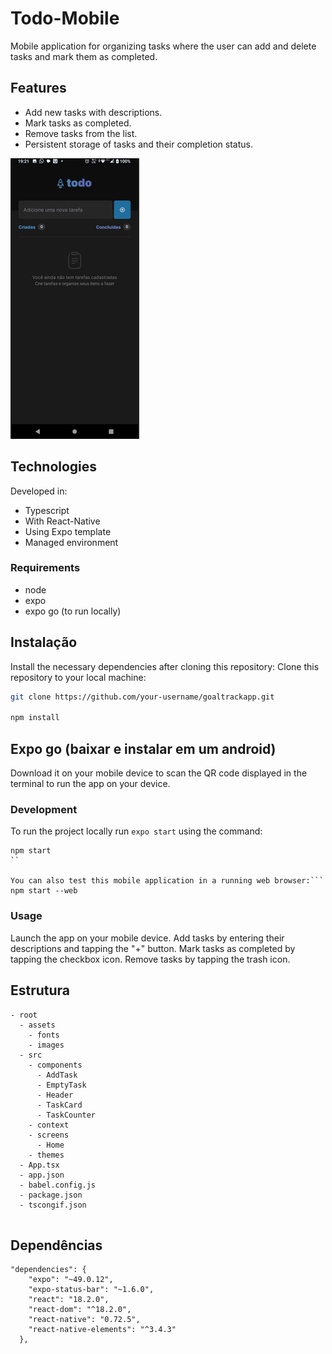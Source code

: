 # Todo-Mobile  

Mobile application for organizing tasks where the user can add and delete tasks and mark them as completed. 
 
## Features

- Add new tasks with descriptions.
- Mark tasks as completed.
- Remove tasks from the list.
- Persistent storage of tasks and their completion status.

<img src='./assets/todoMobile.gif'>

## Technologies 
 
Developed in:
- Typescript
- With React-Native
- Using Expo template
- Managed environment
  
### Requirements
- node
- expo
- expo go (to run locally)
  
 
## Instalação  
Install the necessary dependencies after cloning this repository:
Clone this repository to your local machine:
```bash
git clone https://github.com/your-username/goaltrackapp.git     

npm install 
``` 
  
## Expo go (baixar e instalar em um android)
Download it on your mobile device to scan the QR code displayed in the terminal to run the app on your device.  
  
### Development 
To run the project locally run `expo start` using the command:
```
npm start 
``
 
You can also test this mobile application in a running web browser:```
npm start --web
```

### Usage

Launch the app on your mobile device.
Add tasks by entering their descriptions and tapping the "+" button.
Mark tasks as completed by tapping the checkbox icon.
Remove tasks by tapping the trash icon.

## Estrutura

```
- root
  - assets
    - fonts
    - images
  - src
    - components
      - AddTask
      - EmptyTask
      - Header
      - TaskCard
      - TaskCounter
    - context
    - screens
      - Home
    - themes
  - App.tsx
  - app.json
  - babel.config.js
  - package.json
  - tscongif.json
  
```
  
## Dependências

```
"dependencies": {
    "expo": "~49.0.12",
    "expo-status-bar": "~1.6.0",
    "react": "18.2.0",
    "react-dom": "^18.2.0",
    "react-native": "0.72.5",
    "react-native-elements": "^3.4.3"
  },
  
  ```

